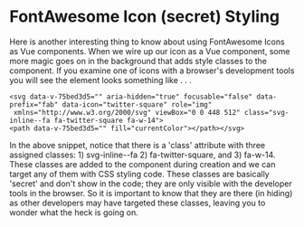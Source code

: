 # FontAwesome Icon (secret) Styling
Here is another interesting thing to know about using FontAwesome Icons as Vue components. When we wire up our icon as a 
Vue component, some more magic goes on in the background that adds style classes to the component. If you examine one of icons
with a browser's development tools you will see the element looks something like . . . 
```
<svg data-v-75bed3d5="" aria-hidden="true" focusable="false" data-prefix="fab" data-icon="twitter-square" role="img"
 xmlns="http://www.w3.org/2000/svg" viewBox="0 0 448 512" class="svg-inline--fa fa-twitter-square fa-w-14">
<path data-v-75bed3d5="" fill="currentColor"></path></svg>
```
In the above snippet, notice that there is a 'class' attribute with three assigned classes: 1) svg-inline--fa 2) fa-twitter-square, and 3) fa-w-14. These classes are added to the component during creation and we can target any of
them with CSS styling code. These classes are basically 'secret' and don't show in the code; they are only visible with 
the developer tools in the browser. So it is important to know that they are there (in hiding) as other developers may 
have targeted these classes, leaving you to wonder what the heck is going on. 